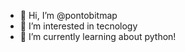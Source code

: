 - 👋 Hi, I’m @pontobitmap
- 👀 I’m interested in tecnology
- 🌱 I’m currently learning about python!
<!---
pontobitmap/pontobitmap is a ✨ special ✨ repository because its `README.md` (this file) appears on your GitHub profile.
You can click the Preview link to take a look at your changes.
--->
